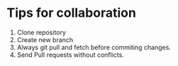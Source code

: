 # Tips for collaboration

1. Clone repository
2. Create new branch
3. Always git pull and fetch before commiting changes.
4. Send Pull requests without conflicts.
